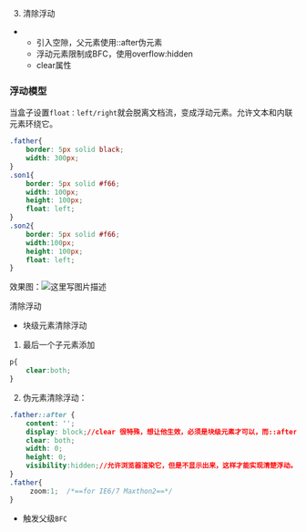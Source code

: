 3. 清除浮动

- - 引入空隙，父元素使用::after伪元素
  - 浮动元素限制成BFC，使用overflow:hidden
  - clear属性

### 浮动模型

当盒子设置`float：left/right`就会脱离文档流，变成浮动元素。允许文本和内联元素环绕它。

```css
.father{
    border: 5px solid black;
    width: 300px;
}  
.son1{
    border: 5px solid #f66;
    width: 100px;
    height: 100px;
    float: left;
}
.son2{
    border: 5px solid #f66;
    width:100px;
    height: 100px;
    float: left;
}
```

效果图：![这里写图片描述](https://img-blog.csdn.net/20180624160209473?watermark/2/text/aHR0cHM6Ly9ibG9nLmNzZG4ubmV0L2dhb3NoYW55YW5nemhpXzE5OTk=/font/5a6L5L2T/fontsize/400/fill/I0JBQkFCMA==/dissolve/70)

清除浮动

- 块级元素清除浮动

1. 最后一个子元素添加

```css
p{
	clear:both;
}
```

2. 伪元素清除浮动：

```css
.father::after {
    content: '';
    display: block;//clear 很特殊，想让他生效，必须是块级元素才可以，而::after 是行级元素
    clear: both;
    width: 0;
    height: 0;
    visibility:hidden;//允许浏览器渲染它，但是不显示出来，这样才能实现清楚浮动。
}
.father{
     zoom:1;  /*==for IE6/7 Maxthon2==*/
}
```

- 触发父级`BFC `